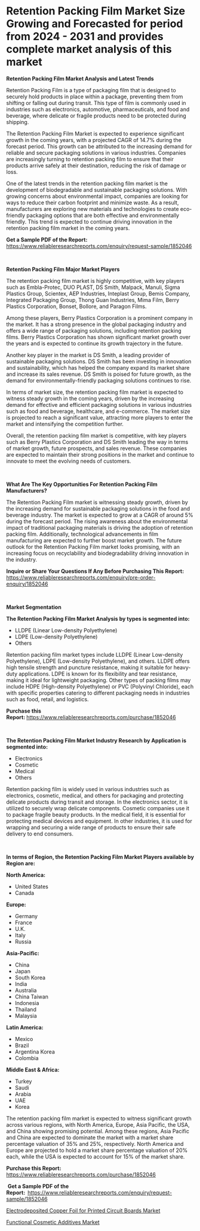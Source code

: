 <p><h1>Retention Packing Film Market Size Growing and Forecasted for period from 2024 - 2031 and provides complete market analysis of this market</h1></p><p><strong>Retention Packing Film Market Analysis and Latest Trends</strong></p>
<p><p>Retention Packing Film is a type of packaging film that is designed to securely hold products in place within a package, preventing them from shifting or falling out during transit. This type of film is commonly used in industries such as electronics, automotive, pharmaceuticals, and food and beverage, where delicate or fragile products need to be protected during shipping.</p><p>The Retention Packing Film Market is expected to experience significant growth in the coming years, with a projected CAGR of 14.7% during the forecast period. This growth can be attributed to the increasing demand for reliable and secure packaging solutions in various industries. Companies are increasingly turning to retention packing film to ensure that their products arrive safely at their destination, reducing the risk of damage or loss.</p><p>One of the latest trends in the retention packing film market is the development of biodegradable and sustainable packaging solutions. With growing concerns about environmental impact, companies are looking for ways to reduce their carbon footprint and minimize waste. As a result, manufacturers are exploring new materials and technologies to create eco-friendly packaging options that are both effective and environmentally friendly. This trend is expected to continue driving innovation in the retention packing film market in the coming years.</p></p>
<p><strong>Get a Sample PDF of the Report:&nbsp;</strong> <a href="https://www.reliableresearchreports.com/enquiry/request-sample/1852046">https://www.reliableresearchreports.com/enquiry/request-sample/1852046</a></p>
<p>&nbsp;</p>
<p><strong>Retention Packing Film Major Market Players</strong></p>
<p><p>The retention packing film market is highly competitive, with key players such as Embla-Protec, DUO PLAST, DS Smith, Malpack, Manuli, Sigma Plastics Group, Scientex, AEP Industries, Inteplast Group, Bemis Company, Integrated Packaging Group, Thong Guan Industries, Mima Film, Berry Plastics Corporation, Bonset, Bollore, and Paragon Films.</p><p>Among these players, Berry Plastics Corporation is a prominent company in the market. It has a strong presence in the global packaging industry and offers a wide range of packaging solutions, including retention packing films. Berry Plastics Corporation has shown significant market growth over the years and is expected to continue its growth trajectory in the future.</p><p>Another key player in the market is DS Smith, a leading provider of sustainable packaging solutions. DS Smith has been investing in innovation and sustainability, which has helped the company expand its market share and increase its sales revenue. DS Smith is poised for future growth, as the demand for environmentally-friendly packaging solutions continues to rise.</p><p>In terms of market size, the retention packing film market is expected to witness steady growth in the coming years, driven by the increasing demand for effective and efficient packaging solutions in various industries such as food and beverage, healthcare, and e-commerce. The market size is projected to reach a significant value, attracting more players to enter the market and intensifying the competition further.</p><p>Overall, the retention packing film market is competitive, with key players such as Berry Plastics Corporation and DS Smith leading the way in terms of market growth, future prospects, and sales revenue. These companies are expected to maintain their strong positions in the market and continue to innovate to meet the evolving needs of customers.</p></p>
<p>&nbsp;</p>
<p><strong>What Are The Key Opportunities For Retention Packing Film Manufacturers?</strong></p>
<p><p>The Retention Packing Film market is witnessing steady growth, driven by the increasing demand for sustainable packaging solutions in the food and beverage industry. The market is expected to grow at a CAGR of around 5% during the forecast period. The rising awareness about the environmental impact of traditional packaging materials is driving the adoption of retention packing film. Additionally, technological advancements in film manufacturing are expected to further boost market growth. The future outlook for the Retention Packing Film market looks promising, with an increasing focus on recyclability and biodegradability driving innovation in the industry.</p></p>
<p><strong>Inquire or Share Your Questions If Any Before Purchasing This Report:</strong> <a href="https://www.reliableresearchreports.com/enquiry/pre-order-enquiry/1852046">https://www.reliableresearchreports.com/enquiry/pre-order-enquiry/1852046</a></p>
<p>&nbsp;</p>
<p><strong>Market Segmentation</strong></p>
<p><strong>The Retention Packing Film Market Analysis by types is segmented into:</strong></p>
<p><ul><li>LLDPE (Linear Low-density Polyethylene)</li><li>LDPE (Low-density Polyethylene)</li><li>Others</li></ul></p>
<p><p>Retention packing film market types include LLDPE (Linear Low-density Polyethylene), LDPE (Low-density Polyethylene), and others. LLDPE offers high tensile strength and puncture resistance, making it suitable for heavy-duty applications. LDPE is known for its flexibility and tear resistance, making it ideal for lightweight packaging. Other types of packing films may include HDPE (High-density Polyethylene) or PVC (Polyvinyl Chloride), each with specific properties catering to different packaging needs in industries such as food, retail, and logistics.</p></p>
<p><strong>Purchase this Report:&nbsp;</strong><a href="https://www.reliableresearchreports.com/purchase/1852046">https://www.reliableresearchreports.com/purchase/1852046</a></p>
<p>&nbsp;</p>
<p><strong>The Retention Packing Film Market Industry Research by Application is segmented into:</strong></p>
<p><ul><li>Electronics</li><li>Cosmetic</li><li>Medical</li><li>Others</li></ul></p>
<p><p>Retention packing film is widely used in various industries such as electronics, cosmetic, medical, and others for packaging and protecting delicate products during transit and storage. In the electronics sector, it is utilized to securely wrap delicate components. Cosmetic companies use it to package fragile beauty products. In the medical field, it is essential for protecting medical devices and equipment. In other industries, it is used for wrapping and securing a wide range of products to ensure their safe delivery to end consumers.</p></p>
<p>&nbsp;</p>
<p><strong>In terms of Region, the Retention Packing Film Market Players available by Region are:</strong></p>
<p>
    <p> <strong> North America: </strong>
        <ul>
            <li>United States</li>
            <li>Canada</li>
        </ul>
        </p> 
    <p> <strong> Europe: </strong>
        <ul>
            <li>Germany</li>
            <li>France</li>
            <li>U.K.</li>
            <li>Italy</li>
            <li>Russia</li>
        </ul>
        </p> 
    <p> <strong> Asia-Pacific: </strong>
        <ul>
            <li>China</li>
            <li>Japan</li>
            <li>South Korea</li>
            <li>India</li>
            <li>Australia</li>
            <li>China Taiwan</li>
            <li>Indonesia</li>
            <li>Thailand</li>
            <li>Malaysia</li>
        </ul>
        </p> 
    <p> <strong> Latin America: </strong>
        <ul>
            <li>Mexico</li>
            <li>Brazil</li>
            <li>Argentina Korea</li>
            <li>Colombia</li>
        </ul>
        </p> 
    <p> <strong> Middle East & Africa: </strong>
        <ul>
            <li>Turkey</li>
            <li>Saudi</li>
            <li>Arabia</li>
            <li>UAE</li>
            <li>Korea</li>
        </ul>
    </p>
    </p>
<p><p>The retention packing film market is expected to witness significant growth across various regions, with North America, Europe, Asia Pacific, the USA, and China showing promising potential. Among these regions, Asia Pacific and China are expected to dominate the market with a market share percentage valuation of 35% and 25%, respectively. North America and Europe are projected to hold a market share percentage valuation of 20% each, while the USA is expected to account for 15% of the market share.</p></p>
<p><strong>Purchase this Report: </strong><a href="https://www.reliableresearchreports.com/purchase/1852046">https://www.reliableresearchreports.com/purchase/1852046</a></p>
<p>&nbsp;<strong>Get a Sample PDF of the Report:&nbsp;&nbsp;</strong><a href="https://www.reliableresearchreports.com/enquiry/request-sample/1852046">https://www.reliableresearchreports.com/enquiry/request-sample/1852046</a></p>
<p><strong></strong></p>
<p><p><a href="https://issuu.com/reportprime-2/docs/electrodeposited-copper-foil-for-printed-circuit-b">Electrodeposited Copper Foil for Printed Circuit Boards Market</a></p><p><a href="https://issuu.com/reportprime-2/docs/functional-cosmetic-additives-market-size-2030.ppt">Functional Cosmetic Additives Market</a></p></p>